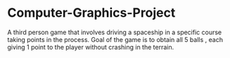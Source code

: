 # Computer-Graphics-Project
A third person game that involves driving a spaceship in a specific course taking points in the process. Goal of the game is to obtain all 5 balls , each giving 1 point to the player without crashing in the terrain.
